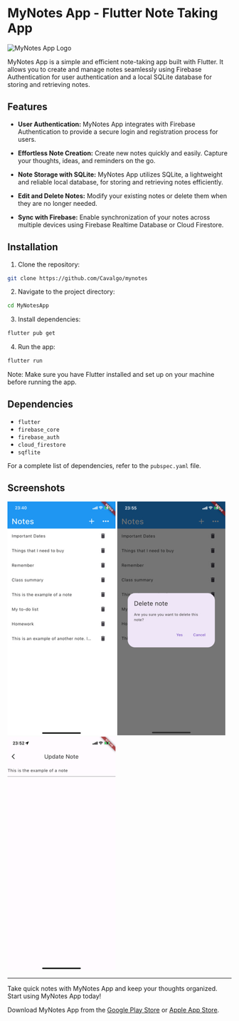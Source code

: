 # MyNotes App - Flutter Note Taking App

![MyNotes App Logo](app_logo.png)

MyNotes App is a simple and efficient note-taking app built with Flutter. It allows you to create and manage notes seamlessly using Firebase Authentication for user authentication and a local SQLite database for storing and retrieving notes.

## Features

- **User Authentication:** MyNotes App integrates with Firebase Authentication to provide a secure login and registration process for users.

- **Effortless Note Creation:** Create new notes quickly and easily. Capture your thoughts, ideas, and reminders on the go.

- **Note Storage with SQLite:** MyNotes App utilizes SQLite, a lightweight and reliable local database, for storing and retrieving notes efficiently.

- **Edit and Delete Notes:** Modify your existing notes or delete them when they are no longer needed.

- **Sync with Firebase:** Enable synchronization of your notes across multiple devices using Firebase Realtime Database or Cloud Firestore.

## Installation

1. Clone the repository:

```bash
git clone https://github.com/Cavalgo/mynotes
```

2. Navigate to the project directory:

```bash
cd MyNotesApp
```

3. Install dependencies:

```bash
flutter pub get
```

4. Run the app:

```bash
flutter run
```

Note: Make sure you have Flutter installed and set up on your machine before running the app.

## Dependencies

- `flutter`
- `firebase_core`
- `firebase_auth`
- `cloud_firestore`
- `sqflite`

For a complete list of dependencies, refer to the `pubspec.yaml` file.

## Screenshots

![MyNotes App Screenshot 1](screenshots/ss1.png)
![MyNotes App Screenshot 2](screenshots/ss2.png)
![MyNotes App Screenshot 2](screenshots/ss3.png)

---

Take quick notes with MyNotes App and keep your thoughts organized. Start using MyNotes App today!

Download MyNotes App from the [Google Play Store](https://play.google.com/store/apps/your-app-link) or [Apple App Store](https://apps.apple.com/your-app-link).